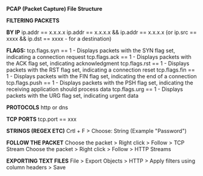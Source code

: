 
**PCAP (Packet Capture) File Structure**

**FILTERING PACKETS**

**BY IP**
ip.addr == x.x.x.x
ip.addr == x.x.x.x && ip.addr == x.x.x.x
(or ip.src == xxxx && ip.dst == xxxx - for a destination)

**FLAGS:**
tcp.flags.syn == 1  - Displays packets with the SYN flag set, indicating a connection request
tcp.flags.ack == 1 - Displays packets with the ACK flag set, indicating acknowledgment
tcp.flags.rst == 1 - Displays packets with the RST flag set, indicating a connection reset
tcp.flags.fin == 1 - Displays packets with the FIN flag set, indicating the end of a connection
tcp.flags.push == 1 - Displays packets with the PSH flag set, indicating the receiving application should process data
tcp.flags.urg == 1 - Displays packets with the URG flag set, indicating urgent data

**PROTOCOLS**
http or dns

**TCP PORTS**
tcp.port == xxx

**STRINGS (REGEX ETC)**
Crtl + F > Choose: String (Example "Password")

**FOLLOW THE PACKET**
Choose the packet > Right click > Follow > TCP Stream
Choose the packet > Right click > Follow > HTTP Streams

**EXPORTING TEXT FILES**
File > Export Objects > HTTP > Apply filters using column headers > Save



